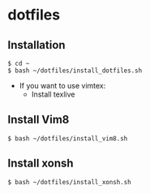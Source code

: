 # dotfiles

## Installation

```
$ cd ~
$ bash ~/dotfiles/install_dotfiles.sh
```
* If you want to use vimtex:
    * Install texlive

## Install Vim8

`$ bash ~/dotfiles/install_vim8.sh`

## Install xonsh

`$ bash ~/dotfiles/install_xonsh.sh`
